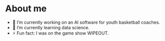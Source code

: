 # About me

- 🔭 I’m currently working on an AI software for youth basketball coaches.
- 🌱 I’m currently learning data science.
- ⚡ Fun fact: I was on the game show WIPEOUT.

<!--
**MXZ23/MXZ23** is a ✨ _special_ ✨ repository because its `README.md` (this file) appears on your GitHub profile.
-->
